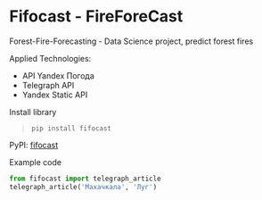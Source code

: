 # Fifocast - FireForeCast
Forest-Fire-Forecasting - Data Science project, predict forest fires

Applied Technologies:

   - API Yandex Погода
   - Telegraph API
   - Yandex Static API
  
Install library
>```pip install fifocast```

PyPI: [fifocast](https://pypi.org/project/fifocast/)

Example code
```python
from fifocast import telegraph_article
telegraph_article('Махачкала', 'Луг')
```
